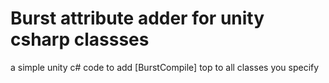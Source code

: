 # Burst attribute adder for unity csharp classses
 a simple unity c# code to add [BurstCompile] top to all classes you specify
